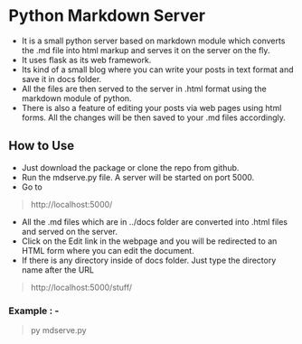 # Python Markdown Server

* It is a small python server based on markdown module which converts the .md file into html markup and serves it on the server on the fly. 
* It uses flask as its web framework.
* Its kind of a small blog where you can write your posts in text format and save it in docs folder. 
* All the files are then served to the server in .html format using the markdown module of python.
* There is also a feature of editing your posts via web pages using html forms. All the changes will be then saved to your .md files accordingly.


## How to Use

* Just download the package or clone the repo from github.
* Run the mdserve.py file. A server will be started on port 5000.
* Go to 
> http://localhost:5000/
* All the .md files which are in ../docs folder are converted into .html files and served on the server.
* Click on the Edit link in the webpage and you will be redirected to an HTML form where you can edit the document.
* If there is any directory inside of docs folder. Just type the directory name after the URL
> http://localhost:5000/stuff/

### Example : -
> py mdserve.py
